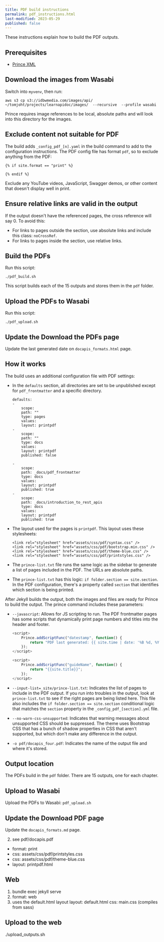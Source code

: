 ```yaml
---
title: PDF build instructions
permalink: pdf_instructions.html
last-modified: 2023-05-29
published: false
---
```


These instructions explain how to build the PDF outputs.

## Prerequisites

* [Prince XML](https://www.princexml.com/)

## Download the images from Wasabi

Switch into `myvenv`, then run:

```
aws s3 cp s3://idbwmedia.com/images/api/ ~/tomjoht/projects/learnapidoc/images/  --recursive  --profile wasabi
```

Prince requires image references to be local, absolute paths and will look into this directory for the images.

## Exclude content not suitable for PDF

The build adds `_config_pdf_[n].yaml` in the build command to add to the configuration instructions. The PDF config file has format `pdf`, so to exclude anything from the PDF:

```
{% if site.format == "print" %}

{% endif %}
```

Exclude any YouTube videos, JavaScript, Swagger demos, or other content that doesn't display well in print.

## Ensure relative links are valid in the output

If the output doesn't have the referenced pages, the cross reference will say 0. To avoid this:

* For links to pages outside the section, use absolute links and include this class: `noCrossRef`.
* For links to pages inside the section, use relative links.

## Build the PDFs

Run this script:

```
./pdf_build.sh
```

This script builds each of the 15 outputs and stores them in the `pdf` folder.

## Upload the PDFs to Wasabi

Run this script:

```
./pdf_upload.sh
```

## Update the Download the PDFs page

Update the last generated date on `docapis_formats.html` page.

## How it works

The build uses an additional configuration file with PDF settings:

*   In the `defaults` section, all directories are set to be unpublished except for `pdf_frontmatter` and a specific directory.

    ```
    defaults:
    -
        scope:
        path: ""
        type: pages
        values:
        layout: printpdf
    -
        scope:
        path: ""
        type: docs
        values:
        layout: printpdf
        published: false

    -
        scope:
        path: _docs/pdf_frontmatter
        type: docs
        values:
        layout: printpdf
        published: true
    -
        scope:
        path: _docs/introduction_to_rest_apis
        type: docs
        values:
        layout: printpdf
        published: true
    ```

*   The layout used for the pages is `printpdf`. This layout uses these stylesheets:

    ```
    <link rel="stylesheet" href="assets/css/pdf/syntax.css" />
    <link rel="stylesheet" href="assets/css/pdf/bootstrap.min.css" />
    <link rel="stylesheet" href="assets/css/pdf/theme-blue.css" />
    <link rel="stylesheet" href="assets/css/pdf/printstyles.css" />
    ```

*   The `prince-list.txt` file runs the same logic as the sidebar to generate a list of pages included in the PDF. The URLs are absolute paths.
*   The `prince-list.txt` has this logic: `if folder.section == site.section`. In the PDF configuration, there's a property called `section` that identifies which section is being printed.

After Jekyll builds the output, both the images and files are ready for Prince to build the output. The prince command includes these parameters:

*   `--javascript`: Allows for JS scripting to run. The PDF frontmatter pages has some scripts that dynamically print page numbers ahd titles into the header and footer.

    ```js
    <script>
        Prince.addScriptFunc("datestamp", function() {
            return "PDF last generated: {{ site.time | date: '%B %d, %Y' }}";
        });
    </script>

    <script>
        Prince.addScriptFunc("guideName", function() {
            return "{{site.title}}";
        });
    </script>
    ```

*   `--input-list=_site/prince-list.txt`: Indicates the list of pages to include in the PDF output. If you run into troubles in the output, look at `prince-list.txt` to see if the right pages are being listed here. This file also includes the `if folder.section == site.section` conditional logic that matches the `section` property in the `_config_pdf_[section].yml` file.
*   `--no-warn-css-unsupported`: Indicates that warning messages about unsupported CSS should be suppressed. The theme uses Bootstrap CSS that has a bunch of shadow properties in CSS that aren't supported, but which don't make any difference in the output. 
*   `-o pdf/docapis_four.pdf`: Indicates the name of the output file and where it's stored.



## Output location

The PDFs build in the `pdf` folder. There are 15 outputs, one for each chapter.

## Upload to Wasabi

Upload the PDFs to Wasabi: `pdf_upload.sh`

## Update the Download PDF page

Update the `docapis_formats.md` page.

2. see pdf/docapis.pdf

- format: print
- css: assets/css/pdf/printstyles.css
- css: assets/css/pdf/theme-blue.css
- layout: printpdf.html

## Web

1. bundle exec jekyll serve
2. format: web
3. uses the default.html layout
layout: default.html
css: main.css (compiles from sass)

## Upload to the web
./upload_outputs.sh
